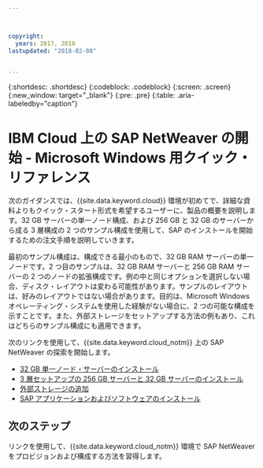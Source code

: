 ```yaml
---



copyright:
  years: 2017, 2018
lastupdated: "2018-02-08"


---
```


{:shortdesc: .shortdesc}
{:codeblock: .codeblock}
{:screen: .screen}
{:new_window: target="_blank"}
{:pre: .pre}
{:table: .aria-labeledby="caption"}

# IBM Cloud 上の SAP NetWeaver の開始 - Microsoft Windows 用クイック・リファレンス

次のガイダンスでは、{{site.data.keyword.cloud}} 環境が初めてで、詳細な資料よりもクイック・スタート形式を希望するユーザーに、製品の概要を説明します。32 GB サーバーの単一ノード構成、および 256 GB と 32 GB のサーバーから成る 3 層構成の 2 つのサンプル構成を使用して、SAP のインストールを開始するための注文手順を説明していきます。

最初のサンプル構成は、構成できる最小のもので、32 GB RAM サーバーの単一ノードです。2 つ目のサンプルは、32 GB RAM サーバーと 256 GB RAM サーバーの 2 つのノードの拡張構成です。例の中と同じオプションを選択しない場合、ディスク・レイアウトは変わる可能性があります。サンプルのレイアウトは、好みのレイアウトではない場合があります。目的は、Microsoft Windows オペレーティング・システムを使用した経験がない場合に、2 つの可能な構成を示すことです。また、外部ストレージをセットアップする方法の例もあり、これはどちらのサンプル構成にも適用できます。

次のリンクを使用して、{{site.data.keyword.cloud_notm}} 上の SAP NetWeaver の探索を開始します。

  * [32 GB 単一ノード・サーバーのインストール](/docs/infrastructure/sap-netweaver-ms-qrg/ms-installing-32-GB-server-single-node.html)
  * [3 層セットアップの 256 GB サーバーと 32 GB サーバーのインストール](/docs/infrastructure/sap-netweaver-ms-qrg/ms-installing-256-GB-32-GB-server-three-tier-setup.html)
  * [外部ストレージの追加](/docs/infrastructure/sap-netweaver-ms-qrg/ms-provisioning-external-storage-to-your-server.html)
  * [SAP アプリケーションおよびソフトウェアのインストール](/docs/infrastructure/sap-netweaver-ms-qrg/ms-installing-your-SAP-landscape.html)
  
## 次のステップ

リンクを使用して、{{site.data.keyword.cloud_notm}} 環境で SAP NetWeaver をプロビジョンおよび構成する方法を習得します。

